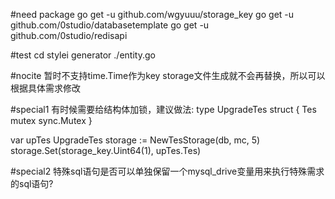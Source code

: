 #need package
go get -u github.com/wgyuuu/storage_key
go get -u github.com/0studio/databasetemplate
go get -u github.com/0studio/redisapi


#test
cd stylei
generator ./entity.go

#nocite
暂时不支持time.Time作为key
storage文件生成就不会再替换，所以可以根据具体需求修改

#special1
有时候需要给结构体加锁，建议做法:
type UpgradeTes struct {
    Tes
    mutex sync.Mutex
}

var upTes UpgradeTes
storage := NewTesStorage(db, mc, 5)
storage.Set(storage_key.Uint64(1), upTes.Tes)

#special2
特殊sql语句是否可以单独保留一个mysql_drive变量用来执行特殊需求的sql语句?